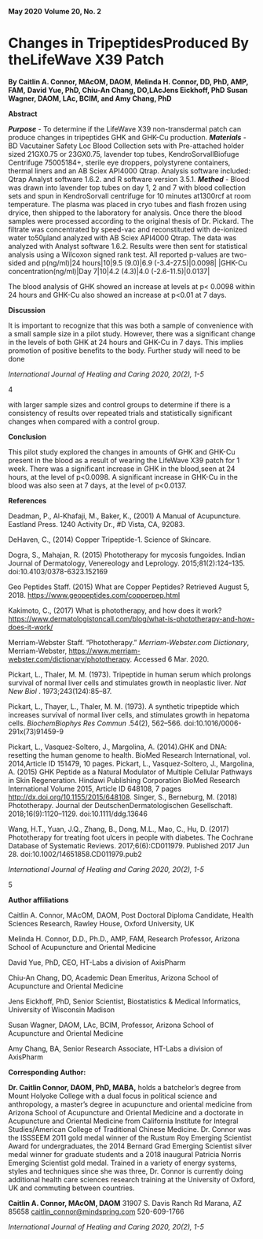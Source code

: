 **May 2020** **Volume 20, No. 2**

# **Changes in TripeptidesProduced By theLifeWave X39 Patch**

**By Caitlin A. Connor, MAcOM, DAOM**, **Melinda H. Connor, DD, PhD, AMP, FAM,**
**David Yue, PhD, Chiu-An Chang, DO,LAcJens Eickhoff, PhD**
**Susan Wagner, DAOM, LAc, BCIM, and Amy Chang, PhD**

**Abstract**

_**Purpose**_ - To determine if the LifeWave X39 non-transdermal patch can produce changes in tripeptides
GHK and GHK-Cu production.
_**Materials**_ - BD Vacutainer Safety Loc Blood Collection sets with Pre-attached holder sized 21GX0.75 or
23GX0.75, lavender top tubes, KendroSorvallBiofuge Centrifuge 75005184+, sterile eye droppers,
polystyrene containers, thermal liners and an AB Sciex API4000 Qtrap. Analysis software included:
Qtrap Analyst software 1.6.2. and R software version 3.5.1.
_**Method**_ - Blood was drawn into lavender top tubes on day 1, 2 and 7 with blood collection sets and
spun in KendroSorvall centrifuge for 10 minutes at1300rcf at room temperature. The plasma was
placed in cryo tubes and flash frozen using dryice, then shipped to the laboratory for analysis. Once
there the blood samples were processed according to the original thesis of Dr. Pickard. The filtrate was
concentrated by speed-vac and reconstituted with de-ionized water to50µland analyzed with AB Sciex
API4000 Qtrap. The data was analyzed with Analyst software 1.6.2. Results were then sent for
statistical analysis using a Wilcoxon signed rank test. All reported p-values are two-sided and p(ng/ml)|24 hours|10|9.5 (9.0)|6.9 (-3.4-27.5)|0.0098|
|GHK-Cu concentration(ng/ml)|Day 7|10|4.2 (4.3)|4.0 (-2.6-11.5)|0.0137|



The blood analysis of GHK showed an increase at levels at p< 0.0098 within 24 hours and GHK-Cu
also showed an increase at p<0.01 at 7 days.

**Discussion**

It is important to recognize that this was both a sample of convenience with a small sample size in a
pilot study. However, there was a significant change in the levels of both GHK at 24 hours and GHK-Cu
in 7 days. This implies promotion of positive benefits to the body. Further study will need to be done


_International Journal of Healing and Caring 2020, 20(2), 1-5_


4


with larger sample sizes and control groups to determine if there is a consistency of results over
repeated trials and statistically significant changes when compared with a control group.

**Conclusion**

This pilot study explored the changes in amounts of GHK and GHK-Cu present in the blood as a result
of wearing the LifeWave X39 patch for 1 week. There was a significant increase in GHK in the
blood,seen at 24 hours, at the level of p<0.0098. A significant increase in GHK-Cu in the blood was
also seen at 7 days, at the level of p<0.0137.

**References**

Deadman, P., Al-Khafaji, M., Baker, K., (2001) A Manual of Acupuncture. Eastland Press. 1240 Activity
Dr., #D Vista, CA, 92083.

DeHaven, C., (2014) Copper Tripeptide-1. Science of Skincare.

Dogra, S., Mahajan, R. (2015) Phototherapy for mycosis fungoides. Indian Journal of Dermatology,
Venereology and Leprology. 2015;81(2):124–135. doi:10.4103/0378-6323.152169

Geo Peptides Staff. (2015) What are Copper Peptides? Retrieved August 5, 2018.
https://www.geopeptides.com/copperpep.html

Kakimoto, C., (2017) What is phototherapy, and how does it work?
https://www.dermatologistoncall.com/blog/what-is-phototherapy-and-how-does-it-work/

Merriam-Webster Staff. “Phototherapy.” _Merriam-Webster.com Dictionary_, Merriam-Webster,
https://www.merriam-webster.com/dictionary/phototherapy. Accessed 6 Mar. 2020.

Pickart, L., Thaler, M. M. (1973). Tripeptide in human serum which prolongs survival of normal liver
cells and stimulates growth in neoplastic liver. _Nat New Biol_ . 1973;243(124):85–87.

Pickart, L., Thayer, L., Thaler, M. M. (1973). A synthetic tripeptide which increases survival of normal
liver cells, and stimulates growth in hepatoma cells. _BiochemBiophys Res Commun_ .54(2), 562–566.
doi:10.1016/0006-291x(73)91459-9

Pickart, L., Vasquez-Soltero, J., Margolina, A. (2014).GHK and DNA: resetting the human genome to
health. BioMed Research International, vol. 2014,Article ID 151479, 10 pages.
Pickart, L., Vasquez-Soltero, J., Margolina, A. (2015) GHK Peptide as a Natural Modulator of Multiple
Cellular Pathways in Skin Regeneration. Hindawi Publishing Corporation BioMed Research
International Volume 2015, Article ID 648108, 7 pages http://dx.doi.org/10.1155/2015/648108.
Singer, S., Berneburg, M. (2018) Phototherapy. Journal der DeutschenDermatologischen
Gesellschaft. 2018;16(9):1120–1129. doi:10.1111/ddg.13646

Wang, H.T., Yuan, J.Q., Zhang, B., Dong, M.L., Mao, C., Hu, D. (2017) Phototherapy for treating foot
ulcers in people with diabetes. The Cochrane Database of Systematic Reviews. 2017;6(6):CD011979.
Published 2017 Jun 28. doi:10.1002/14651858.CD011979.pub2


_International Journal of Healing and Caring 2020, 20(2), 1-5_


5


**Author affiliations**

Caitlin A. Connor, MAcOM, DAOM, Post Doctoral Diploma Candidate, Health Sciences Research,
Rawley House, Oxford University, UK

Melinda H. Connor, D.D., Ph.D., AMP, FAM, Research Professor, Arizona School of Acupuncture and
Oriental Medicine

David Yue, PhD, CEO, HT-Labs a division of AxisPharm

Chiu-An Chang, DO, Academic Dean Emeritus, Arizona School of Acupuncture and Oriental Medicine

Jens Eickhoff, PhD, Senior Scientist, Biostatistics & Medical Informatics, University of Wisconsin
Madison

Susan Wagner, DAOM, LAc, BCIM, Professor, Arizona School of Acupuncture and Oriental Medicine

Amy Chang, BA, Senior Research Associate, HT-Labs a division of AxisPharm

**Corresponding Author:**


**Dr. Caitlin Connor, DAOM, PhD, MABA,** holds a batchelor’s degree
from Mount Holyoke College with a dual focus in political science and
anthropology, a master’s degree in acupuncture and oriental medicine
from Arizona School of Acupuncture and Oriental Medicine and a
doctorate in Acupuncture and Oriental Medicine from California
Institute for Integral Studies/American College of Traditional Chinese
Medicine. Dr. Connor was the ISSSEEM 2011 gold medal winner of
the Rustum Roy Emerging Scientist Award for undergraduates, the
2014 Bernard Grad Emerging Scientist silver medal winner for
graduate students and a 2018 inaugural Patricia Norris Emerging
Scientist gold medal. Trained in a variety of energy systems, styles
and techniques since she was three, Dr. Connor is currently doing
additional health care sciences research training at the University of
Oxford, UK and commuting between countries.

**Caitlin A. Connor, MAcOM, DAOM**
31907 S. Davis Ranch Rd
Marana, AZ 85658
caitlin_connor@mindspring.com
520-609-1766





_International Journal of Healing and Caring 2020, 20(2), 1-5_


